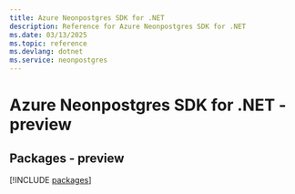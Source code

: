 ```yaml
---
title: Azure Neonpostgres SDK for .NET
description: Reference for Azure Neonpostgres SDK for .NET
ms.date: 03/13/2025
ms.topic: reference
ms.devlang: dotnet
ms.service: neonpostgres
---
```

# Azure Neonpostgres SDK for .NET - preview
## Packages - preview
[!INCLUDE [packages](neonpostgres-index.md)]